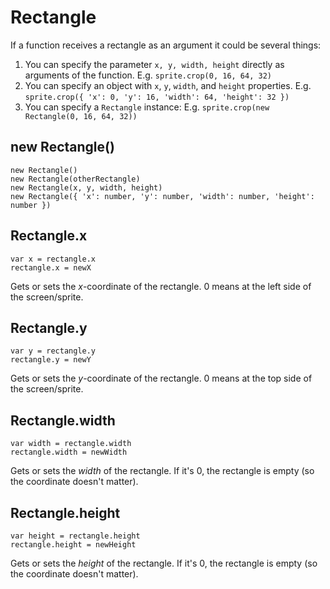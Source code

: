 # Rectangle

If a function receives a rectangle as an argument it could be several things:

1. You can specify the parameter `x, y, width, height` directly as
   arguments of the function.
   E.g. `sprite.crop(0, 16, 64, 32)`
1. You can specify an object with `x`, `y`, `width`, and `height` properties.
   E.g. `sprite.crop({ 'x': 0, 'y': 16, 'width': 64, 'height': 32 })`
1. You can specify a `Rectangle` instance:
   E.g. `sprite.crop(new Rectangle(0, 16, 64, 32))`

## new Rectangle()

    new Rectangle()
    new Rectangle(otherRectangle)
    new Rectangle(x, y, width, height)
    new Rectangle({ 'x': number, 'y': number, 'width': number, 'height': number })

## Rectangle.x

    var x = rectangle.x
    rectangle.x = newX

Gets or sets the *x*-coordinate of the rectangle. 0 means at the left
side of the screen/sprite.

## Rectangle.y

    var y = rectangle.y
    rectangle.y = newY

Gets or sets the *y*-coordinate of the rectangle. 0 means at the top side
of the screen/sprite.

## Rectangle.width

    var width = rectangle.width
    rectangle.width = newWidth

Gets or sets the *width* of the rectangle. If it's 0, the rectangle is
empty (so the coordinate doesn't matter).

## Rectangle.height

    var height = rectangle.height
    rectangle.height = newHeight

Gets or sets the *height* of the rectangle. If it's 0, the rectangle is
empty (so the coordinate doesn't matter).
